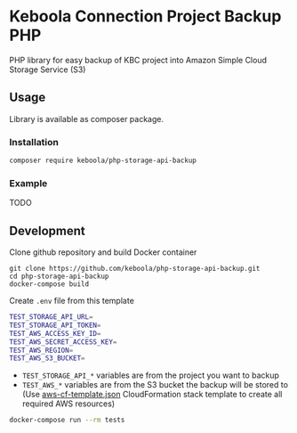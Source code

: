 # Keboola Connection Project Backup PHP

PHP library for easy backup of KBC project into Amazon Simple Cloud Storage Service‎ (S3)

## Usage

Library is available as composer package.

### Installation

```bash
composer require keboola/php-storage-api-backup
```

### Example

TODO


## Development

Clone github repository and build Docker container 

```
git clone https://github.com/keboola/php-storage-api-backup.git
cd php-storage-api-backup
docker-compose build
```

Create `.env` file from this template

```bash
TEST_STORAGE_API_URL=
TEST_STORAGE_API_TOKEN=
TEST_AWS_ACCESS_KEY_ID=
TEST_AWS_SECRET_ACCESS_KEY=
TEST_AWS_REGION=
TEST_AWS_S3_BUCKET=
```

- `TEST_STORAGE_API_*` variables are from the project you want to backup
- `TEST_AWS_*` variables are from the S3 bucket the backup will be stored to (Use [aws-cf-template.json](./aws-cf-template.json) CloudFormation stack template to create all required AWS resources)


```bash
docker-compose run --rm tests
```